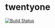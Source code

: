 # twentyone
[![Build Status](https://travis-ci.org/Raugustijn/twentyone.svg?branch=master)](https://travis-ci.org/Raugustijn/twentyone)
